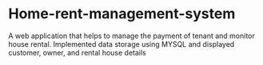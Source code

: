 # Home-rent-management-system
A web application that helps to manage the payment of tenant and monitor house rental.
Implemented data storage using MYSQL and displayed customer, owner, and rental house details
